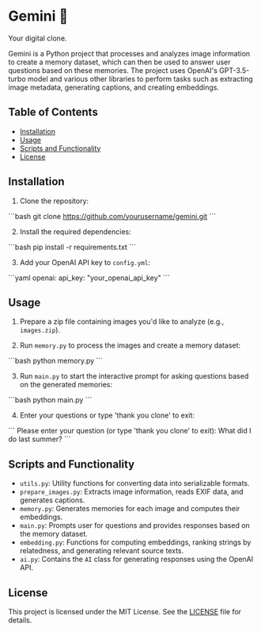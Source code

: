 # Gemini 🤖
Your digital clone. 

Gemini is a Python project that processes and analyzes image information to create a memory dataset, which can then be used to answer user questions based on these memories. The project uses OpenAI's GPT-3.5-turbo model and various other libraries to perform tasks such as extracting image metadata, generating captions, and creating embeddings.

## Table of Contents

- [Installation](#installation)
- [Usage](#usage)
- [Scripts and Functionality](#scripts-and-functionality)
- [License](#license)

## Installation

1. Clone the repository:

\```bash
git clone https://github.com/yourusername/gemini.git
\```

2. Install the required dependencies:

\```bash
pip install -r requirements.txt
\```

3. Add your OpenAI API key to `config.yml`:

\```yaml
openai:
  api_key: "your_openai_api_key"
\```

## Usage

1. Prepare a zip file containing images you'd like to analyze (e.g., `images.zip`).

2. Run `memory.py` to process the images and create a memory dataset:

\```bash
python memory.py
\```

3. Run `main.py` to start the interactive prompt for asking questions based on the generated memories:

\```bash
python main.py
\```

4. Enter your questions or type 'thank you clone' to exit:

\```
Please enter your question (or type 'thank you clone' to exit): What did I do last summer?
\```

## Scripts and Functionality

- `utils.py`: Utility functions for converting data into serializable formats.
- `prepare_images.py`: Extracts image information, reads EXIF data, and generates captions.
- `memory.py`: Generates memories for each image and computes their embeddings.
- `main.py`: Prompts user for questions and provides responses based on the memory dataset.
- `embedding.py`: Functions for computing embeddings, ranking strings by relatedness, and generating relevant source texts.
- `ai.py`: Contains the `AI` class for generating responses using the OpenAI API.

## License

This project is licensed under the MIT License. See the [LICENSE](LICENSE) file for details.
